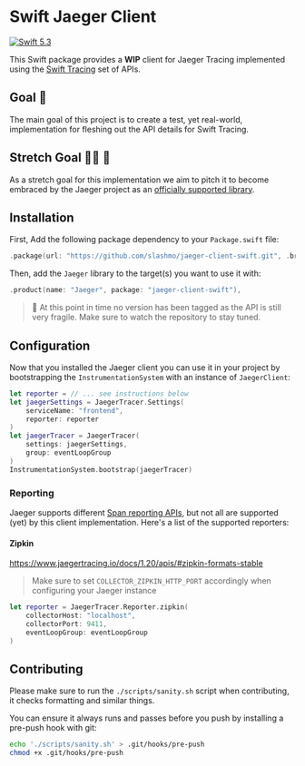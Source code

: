 # Swift Jaeger Client

[![Swift 5.3](https://img.shields.io/badge/Swift-5.3-ED523F.svg?style=flat)](https://swift.org/download/)

This Swift package provides a **WIP** client for Jaeger Tracing implemented using the
[Swift Tracing](https://github.com/slashmo/gsoc-swift-tracing) set of APIs.

## Goal 🥅

The main goal of this project is to create a test, yet real-world, implementation for fleshing out the API details for
Swift Tracing.

## Stretch Goal 🙆‍♀️ 🥅

As a stretch goal for this implementation we aim to pitch it to become embraced by the Jaeger project as an [officially supported library](https://www.jaegertracing.io/docs/1.19/client-libraries/#supported-libraries).

## Installation

First, Add the following package dependency to your `Package.swift` file:

```swift
.package(url: "https://github.com/slashmo/jaeger-client-swift.git", .branch("main")),
```

Then, add the `Jaeger` library to the target(s) you want to use it with:

```swift
.product(name: "Jaeger", package: "jaeger-client-swift"),
```

> 🔖 At this point in time no version has been tagged as the API is still very fragile. Make sure to watch the repository to stay tuned.

## Configuration

Now that you installed the Jaeger client you can use it in your project by bootstrapping the `InstrumentationSystem` with an instance of `JaegerClient`:

```swift
let reporter = // ... see instructions below
let jaegerSettings = JaegerTracer.Settings(
    serviceName: "frontend", 
    reporter: reporter
)
let jaegerTracer = JaegerTracer(
    settings: jaegerSettings, 
    group: eventLoopGroup
)
InstrumentationSystem.bootstrap(jaegerTracer)
```

### Reporting

Jaeger supports different [Span reporting APIs](https://www.jaegertracing.io/docs/1.20/apis/#span-reporting-apis), but
not all are supported (yet) by this client implementation. Here's a list of the supported reporters:

#### Zipkin

https://www.jaegertracing.io/docs/1.20/apis/#zipkin-formats-stable

> Make sure to set `COLLECTOR_ZIPKIN_HTTP_PORT` accordingly when configuring your Jaeger instance

```swift
let reporter = JaegerTracer.Reporter.zipkin(
    collectorHost: "localhost",
    collectorPort: 9411,
    eventLoopGroup: eventLoopGroup
)
```

## Contributing

Please make sure to run the `./scripts/sanity.sh` script when contributing, it checks formatting and similar things.

You can ensure it always runs and passes before you push by installing a pre-push hook with git:

```sh
echo './scripts/sanity.sh' > .git/hooks/pre-push
chmod +x .git/hooks/pre-push
```
